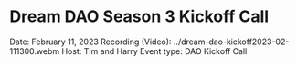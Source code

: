 # Dream DAO Season 3 Kickoff Call

Date: February 11, 2023
Recording (Video): ../dream-dao-kickoff2023-02-111300.webm
Host: Tim and Harry
Event type: DAO Kickoff Call